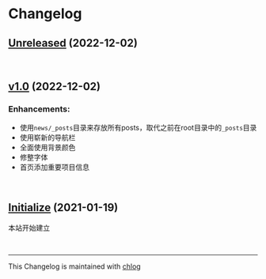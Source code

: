 # Changelog

## [Unreleased](#) (2022-12-02)

<br>

## [v1.0](#) (2022-12-02)

### Enhancements:

- 使用`news/_posts`目录来存放所有posts，取代之前在root目录中的`_posts`目录
- 使用崭新的导航栏
- 全面使用背景颜色
- 修整字体
- 首页添加重要项目信息

<br>

## [Initialize](#) (2021-01-19)

本站开始建立

<br>

<hr>

This Changelog is maintained with [chlog](https://github.com/ccmywish/chlog)

